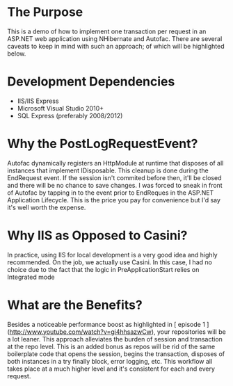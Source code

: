 # The Purpose #

This is a demo of how to implement one transaction per request in an ASP.NET web application using NHibernate and Autofac.
There are several caveats to keep in mind with such an approach; of which will be highlighted below.

# Development Dependencies #

* IIS/IIS Express
* Microsoft Visual Studio 2010+
* SQL Express (preferably 2008/2012)

# Why the PostLogRequestEvent? #

Autofac dynamically registers an HttpModule at runtime that disposes of all instances that implement
IDisposable. This cleanup is done during the EndRequest event. If the session isn't commited before then,
it'll be closed and there will be no chance to save changes. I was forced to sneak in front of Autofac
by tapping in to the event prior to EndReques in the ASP.NET Application Lifecycle. This is the price you
pay for convenience but I'd say it's well worth the expense.

# Why IIS as Opposed to Casini? #

In practice, using IIS for local development is a very good idea and highly recommended. On the job, we actually use
Casini. In this case, I had no choice due to the fact that  the logic in PreApplicationStart relies on Integrated mode 

# What are the Benefits? #

Besides a noticeable performance boost as highlighted in [ episode 1 ] (http://www.youtube.com/watch?v=gi4hhsazwCw), your repositories will be a lot leaner. This approach
alleviates the burden of session and transaction at the repo level. This is an added bonus as repos will be rid of the same
boilerplate code that opens the session, begins the transaction, disposes of both instances in a try finally block, error logging,
etc. This workflow all takes place at a much higher level and it's consistent for each and every request.
